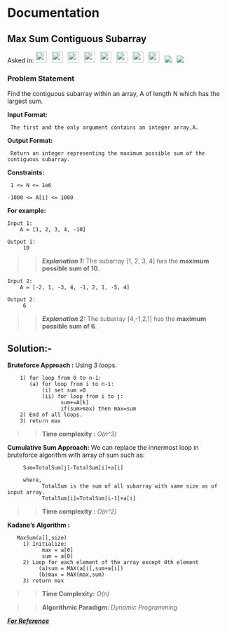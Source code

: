 # Documentation

## **Max Sum Contiguous Subarray**

Asked in:  <a><img src= "https://img.shields.io/badge/-Goldman Sachs-orange" height="25">&nbsp;&nbsp;
<img src= "https://img.shields.io/badge/-Facebook-blue" height="25">&nbsp;&nbsp;
<img src= "https://img.shields.io/badge/-PayTm-skyblue" height="25">&nbsp;&nbsp;
<img src= "https://img.shields.io/badge/-Paypal-navy" height="25">&nbsp;&nbsp;
<img src= "https://img.shields.io/badge/-Yahoo-purple" height="25">&nbsp;&nbsp;
<img src= "https://img.shields.io/badge/-Microsoft-yellow" height="25">&nbsp;&nbsp;
<img src= "https://img.shields.io/badge/-LinkedIn-red" height="25">&nbsp;&nbsp;
<img src= "https://img.shields.io/badge/-Amazon-black" height="25">&nbsp;&nbsp;
<img src= "https://img.shields.io/badge/-InterviewBit-skyblue" >&nbsp;&nbsp;
<img src= "https://img.shields.io/badge/-CPP-red">&nbsp;&nbsp;


### Problem Statement 
Find the contiguous subarray within an array, A of length N which has the largest sum.


 **Input Format:**
   
     The first and the only argument contains an integer array,A.
 
 **Output Format:**
   
     Return an integer representing the maximum possible sum of the contiguous subarray.

**Constraints:**

     1 <= N <= 1e6

    -1000 <= A[i] <= 1000

**For example:**

    Input 1:
        A = [1, 2, 3, 4, -10]

    Output 1:
         10

>> ***Explanation 1:***
The subarray [1, 2, 3, 4] has the **maximum possible sum of 10**.

    Input 2:
        A = [-2, 1, -3, 4, -1, 2, 1, -5, 4]

    Output 2:
         6

>>***Explanation 2:***
 The subarray [4,-1,2,1] has the **maximum possible sum of 6**.
 
 
 
 ## Solution:-
 
**Bruteforce Approach :**  Using 3 loops.
        
        1) for loop from 0 to n-1:
           (a) for loop from i to n-1:
               (i) set sum =0
               (ii) for loop from i to j:
                     sum+=A[k]
                     if(sum>max) then max=sum
        2) End of all loops.
        3) return max
      
>>**Time complexity :** *O(n^3)*

**Cumulative Sum Approach:** 
We can replace the innermost loop in bruteforce algorithm with array of sum such as:
         
         Sum=TotalSum[j]-TotalSum[i]+a[i]
         
         where, 
               TotalSum is the sum of all subarray with same size as of input array.
               TotalSum[i]=TotalSum[i-1]+a[i]
               
>>**Time complexity :** *O(n^2)*         

**Kadane’s Algorithm :**
 
       MaxSum(a[],size)
         1) Initialize:
               max = a[0]
               sum = a[0]
         2) Loop for each element of the array except 0th element
              (a)sum = MAX(a[i],sum+a[i])
              (b)max = MAX(max,sum)
         3) return max
         
>>**Time Complexity:** *O(n)* 


>>**Algorithmic Paradigm:** *Dynamic Programming*

***[For Reference](https://www.interviewbit.com/problems/max-sum-contiguous-subarray/)***
